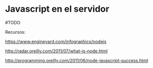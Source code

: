 # Javascript en el servidor

#TODO

Recursos:

https://www.engineyard.com/infographics/nodejs

http://radar.oreilly.com/2011/07/what-is-node.html

http://programming.oreilly.com/2011/06/node-javascript-success.html

